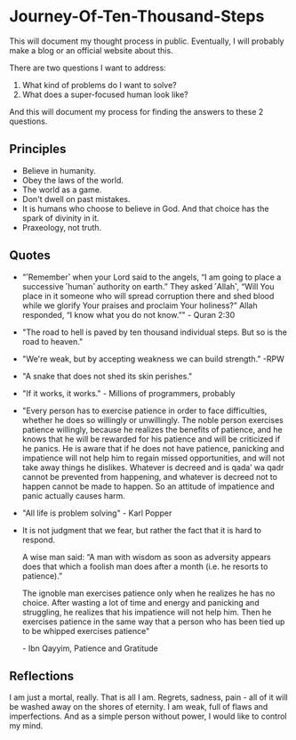 # Journey-Of-Ten-Thousand-Steps

This will document my thought process in public. Eventually, I will probably make a blog or an official website about this. 

There are two questions I want to address:
 1. What kind of problems do I want to solve?
 2. What does a super-focused human look like?

And this will document my process for finding the answers to these 2 questions.

## Principles
- Believe in humanity.
- Obey the laws of the world.
- The world as a game.
- Don't dwell on past mistakes.
- It is humans who choose to believe in God. And that choice has the spark of divinity in it.
- Praxeology, not truth.

## Quotes
- "˹Remember˺ when your Lord said to the angels, “I am going to place a successive ˹human˺ authority on earth.” They asked ˹Allah˺, “Will You place in it someone who will spread corruption there and shed blood while we glorify Your praises and proclaim Your holiness?” Allah responded, “I know what you do not know.”" - Quran 2:30
- "The road to hell is paved by ten thousand individual steps. But so is the road to heaven."
- "We're weak, but by accepting weakness we can build strength." -RPW
- "A snake that does not shed its skin perishes."
- "If it works, it works." - Millions of programmers, probably
- "Every person has to exercise patience in order to face difficulties, whether he does so
willingly or unwillingly. The noble person exercises patience willingly, because he
realizes the benefits of patience, and he knows that he will be rewarded for his patience
and will be criticized if he panics. He is aware that if he does not have patience,
panicking and impatience will not help him to regain missed opportunities, and will not
take away things he dislikes. Whatever is decreed and is qada’ wa qadr cannot be
prevented from happening, and whatever is decreed not to happen cannot be made to
happen. So an attitude of impatience and panic actually causes harm.
- "All life is problem solving" - Karl Popper
- It is not judgment that we fear, but rather the fact that it is hard to respond.

  A wise man said: “A man with wisdom as soon as adversity appears does that which a
foolish man does after a month (i.e. he resorts to patience).”

  The ignoble man exercises patience only when he realizes he has no choice. After
wasting a lot of time and energy and panicking and struggling, he realizes that his
impatience will not help him. Then he exercises patience in the same way that a person
who has been tied up to be whipped exercises patience"

  \- Ibn Qayyim, Patience and Gratitude

## Reflections
I am just a mortal, really. That is all I am. Regrets, sadness, pain - all of it will be washed away on the shores of eternity. I am weak, full of flaws and imperfections. And as a simple person without power, I would like to control my mind.
